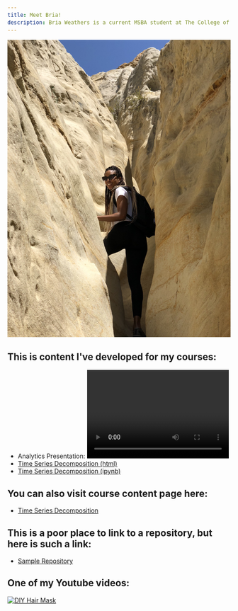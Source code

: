 ```yaml
---
title: Meet Bria!
description: Bria Weathers is a current MSBA student at The College of William & Mary. Bria loves learning new things and overcoming challenges. After several years in the IT work force, she decided to further her career and knowledge in Data Science. Bria also loves to kick back and relax by spending time with her family and friends, working out or hiking with her fiancé, trying new foods and cocktails, traveling, and expressing her artistic side by creating unique make-up and hair looks.
---
```


![My Picture](/pics/Sandiego.JPG)


## This is content I've developed for my courses:
- Analytics Presentation:
  <video src="Construction Analysis.mp4" width="320" height="200" controls preload></video>
- [Time Series Decomposition (html)](TimeSeriesDecomposition.html)
- [Time Series Decomposition (ipynb)](TimeSeriesDecomposition.ipynb)

## You can also visit course content page here:
- [Time Series Decomposition](/timeseries/index.md)

## This is a poor place to link to a repository, but here is such a link:
- [Sample Repository](https://github.com/shehergit/sample)


## One of my Youtube videos:
[![DIY Hair Mask](https://img.youtube.com/vi/vaatGxTaz8c/0.jpg)](http://www.youtube.com/watch?v=vaatGxTaz8c)
